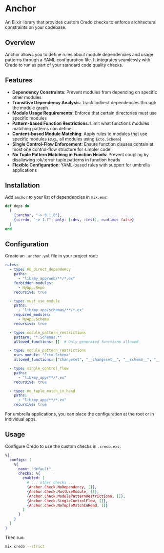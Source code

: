 # Anchor

An Elixir library that provides custom Credo checks to enforce architectural constraints on your codebase.

## Overview

Anchor allows you to define rules about module dependencies and usage patterns through a YAML configuration file. It integrates seamlessly with Credo to run as part of your standard code quality checks.

## Features

- **Dependency Constraints**: Prevent modules from depending on specific other modules
- **Transitive Dependency Analysis**: Track indirect dependencies through the module graph
- **Module Usage Requirements**: Enforce that certain directories must use specific modules
- **Pattern-based Function Restrictions**: Limit what functions modules matching patterns can define
- **Content-based Module Matching**: Apply rules to modules that use specific modules (e.g., all modules using `Ecto.Schema`)
- **Single Control-Flow Enforcement**: Ensure function clauses contain at most one control-flow structure for simpler code
- **No Tuple Pattern Matching in Function Heads**: Prevent coupling by disallowing :ok/:error tuple patterns in function heads
- **Flexible Configuration**: YAML-based rules with support for umbrella applications

## Installation

Add `anchor` to your list of dependencies in `mix.exs`:

```elixir
def deps do
  [
    {:anchor, "~> 0.1.0"},
    {:credo, "~> 1.7", only: [:dev, :test], runtime: false}
  ]
end
```

## Configuration

Create an `.anchor.yml` file in your project root:

```yaml
rules:
  - type: no_direct_dependency
    paths:
      - "lib/my_app/web/**/*.ex"
    forbidden_modules:
      - MyApp.Repo
    recursive: true

  - type: must_use_module
    paths:
      - "lib/my_app/schemas/**/*.ex"
    required_modules:
      - MyApp.Schema
    recursive: true

  - type: module_pattern_restrictions
    pattern: "*.Schemas.*"
    allowed_functions: []  # Only generated functions allowed

  - type: module_pattern_restrictions
    uses_module: "Ecto.Schema"
    allowed_functions: ["changeset", "__changeset__", "__schema__", "__struct__"]

  - type: single_control_flow
    paths:
      - "lib/my_app/**/*.ex"
    recursive: true

  - type: no_tuple_match_in_head
    paths:
      - "lib/my_app/**/*.ex"
    recursive: true
```

For umbrella applications, you can place the configuration at the root or in individual apps.

## Usage

Configure Credo to use the custom checks in `.credo.exs`:

```elixir
%{
  configs: [
    %{
      name: "default",
      checks: %{
        enabled: [
          # ... other checks ...
          {Anchor.Check.NoDependency, []},
          {Anchor.Check.MustUseModule, []},
          {Anchor.Check.ModulePatternRestrictions, []},
          {Anchor.Check.SingleControlFlow, []},
          {Anchor.Check.NoTupleMatchInHead, []}
        ]
      }
    }
  ]
}
```

Then run:

```bash
mix credo --strict
```